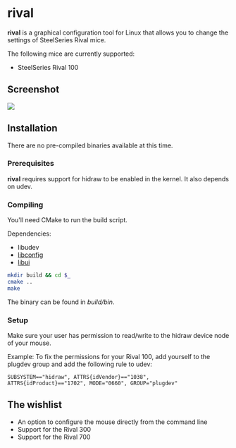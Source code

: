 # rival

__rival__ is a graphical configuration tool for Linux that allows you to change
the settings of SteelSeries Rival mice.

The following mice are currently supported:

* SteelSeries Rival 100

## Screenshot

![](https:/alexbakker.me/u/qifxjb5a.png)

## Installation

There are no pre-compiled binaries available at this time.

### Prerequisites

__rival__ requires support for hidraw to be enabled in the kernel. It also
depends on udev.

### Compiling

You'll need CMake to run the build script.

Dependencies:
* libudev
* [libconfig](http://www.hyperrealm.com/libconfig)
* [libui](https://github.com/andlabs/libui)

```sh
mkdir build && cd $_
cmake ..
make
```

The binary can be found in _build/bin_.

### Setup

Make sure your user has permission to read/write to the hidraw device node of
your mouse. 

Example: To fix the permissions for your Rival 100, add yourself to the plugdev
group and add the following rule to udev:

```
SUBSYSTEM=="hidraw", ATTRS{idVendor}=="1038", ATTRS{idProduct}=="1702", MODE="0660", GROUP="plugdev"
```

## The wishlist

* An option to configure the mouse directly from the command line
* Support for the Rival 300
* Support for the Rival 700
